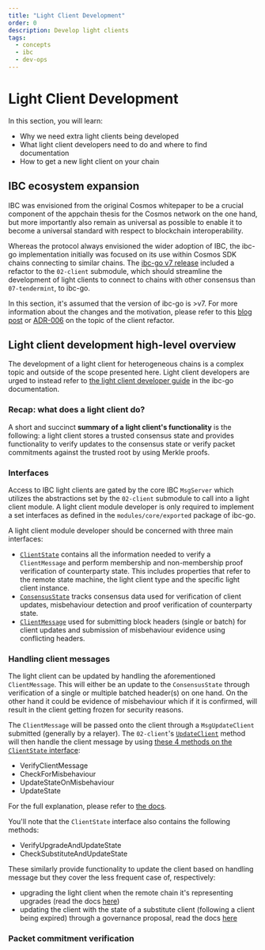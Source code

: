```yaml
---
title: "Light Client Development"
order: 0
description: Develop light clients
tags:
  - concepts
  - ibc
  - dev-ops
---
```


# Light Client Development

<!-- A short intro to the topic of light client development, further info will be found in ibc-go docs.
    Pre-requisites are the IBC intro + Clients section before
 -->

<HighlightBox type="learning">

In this section, you will learn:

* Why we need extra light clients being developed
* What light client developers need to do and where to find documentation
* How to get a new light client on your chain

</HighlightBox>

## IBC ecosystem expansion

IBC was envisioned from the original Cosmos whitepaper to be a crucial component of the appchain thesis for the Cosmos network on the one hand, but more importantly also remain as universal as possible to enable it to become a universal standard with respect to blockchain interoperability.

Whereas the protocol always envisioned the wider adoption of IBC, the ibc-go implementation initially was focused on its use within Cosmos SDK chains connecting to similar chains. The [ibc-go v7 release](https://github.com/cosmos/ibc-go/releases/tag/v7.0.0) included a refactor to the `02-client` submodule, which should streamline the development of light clients to connect to chains with other consensus than `07-tendermint`, to ibc-go.

<HighlightBox type="docs">

In this section, it's assumed that the version of ibc-go is >v7. For more information about the changes and the motivation, please refer to this [blog post](https://medium.com/the-interchain-foundation/client-refactor-laying-the-groundwork-for-ibc-to-expand-across-ecosystems-61ec5a1b63bc) or [ADR-006](https://github.com/cosmos/ibc-go/blob/main/docs/architecture/adr-006-02-client-refactor.md) on the topic of the client refactor.

</HighlightBox>

## Light client development high-level overview

<HighlightBox type="reading">

The development of a light client for heterogeneous chains is a complex topic and outside of the scope presented here. Light client developers are urged to instead refer to [the light client developer guide](https://ibc.cosmos.network/main/ibc/light-clients/overview.html) in the ibc-go documentation.

</HighlightBox>

### Recap: what does a light client do?

A short and succinct **summary of a light client's functionality** is the following: a light client stores a trusted consensus state and provides functionality to verify updates to the consensus state or verify packet commitments against the trusted root by using Merkle proofs.

### Interfaces

Access to IBC light clients are gated by the core IBC `MsgServer` which utilizes the abstractions set by the `02-client` submodule to call into a light client module. A light client module developer is only required to implement a set interfaces as defined in the `modules/core/exported` package of ibc-go.

A light client module developer should be concerned with three main interfaces:

* [`ClientState`](https://github.com/cosmos/ibc-go/blob/02-client-refactor-beta1/modules/core/exported/client.go#L36) contains all the information needed to verify a `ClientMessage` and perform membership and non-membership proof verification of counterparty state. This includes properties that refer to the remote state machine, the light client type and the specific light client instance.
* [`ConsensusState`](https://github.com/cosmos/ibc-go/blob/02-client-refactor-beta1/modules/core/exported/client.go#L134) tracks consensus data used for verification of client updates, misbehaviour detection and proof verification of counterparty state.
* [`ClientMessage`](https://github.com/cosmos/ibc-go/blob/02-client-refactor-beta1/modules/core/exported/client.go#L148) used for submitting block headers (single or batch) for client updates and submission of misbehaviour evidence using conflicting headers.

### Handling client messages

The light client can be updated by handling the aforementioned `ClientMessage`. This will either be an update to the `ConsensusState` through verification of a single or multiple batched header(s) on one hand. On the other hand it could be evidence of misbehaviour which if it is confirmed, will result in the client getting frozen for security reasons. 

The `ClientMessage` will be passed onto the client through a `MsgUpdateClient` submitted (generally by a relayer). The `02-client`'s [`UpdateClient`](https://github.com/cosmos/ibc-go/blob/v7.0.0/modules/core/02-client/keeper/client.go#L48) method will then handle the client message by using [these 4 methods on the `ClientState` interface](https://github.com/cosmos/ibc-go/blob/02-client-refactor-beta1/modules/core/exported/client.go#L98-L109):

* VerifyClientMessage
* CheckForMisbehaviour
* UpdateStateOnMisbehaviour
* UpdateState

For the full explanation, please refer to [the docs](https://ibc.cosmos.network/main/ibc/light-clients/updates-and-misbehaviour.html).

<HighlightBox type="info">

You'll note that the `ClientState` interface also contains the following methods:

* VerifyUpgradeAndUpdateState
* CheckSubstituteAndUpdateState

These similarly provide functionality to update the client based on handling message but they cover the less frequent case of, respectively:

* upgrading the light client when the remote chain it's representing upgrades (read the docs [here](https://ibc.cosmos.network/main/ibc/light-clients/upgrades.html)) 
* updating the client with the state of a substitute client (following a client being expired) through a governance proposal, read the docs [here](https://ibc.cosmos.network/main/ibc/light-clients/proposals.html)

</HighlightBox>

### Packet commitment verification

